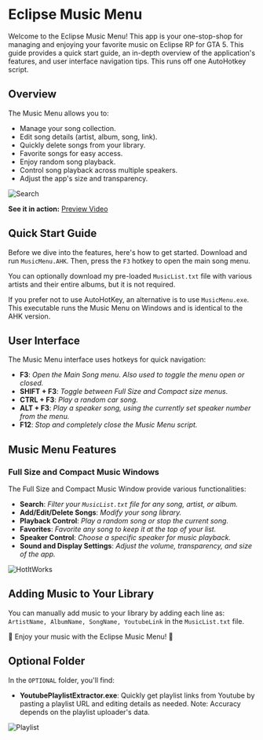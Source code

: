 # Eclipse Music Menu

Welcome to the Eclipse Music Menu! This app is your one-stop-shop for managing and enjoying your favorite music on Eclipse RP for GTA 5. This guide provides a quick start guide, an in-depth overview of the application's features, and user interface navigation tips. This runs off one AutoHotkey script. 

## Overview

The Music Menu allows you to:

- Manage your song collection.
- Edit song details (artist, album, song, link).
- Quickly delete songs from your library.
- Favorite songs for easy access.
- Enjoy random song playback.
- Control song playback across multiple speakers.
- Adjust the app's size and transparency.

![Search](https://github.com/Bassna/Eclipse-Music-Menu/assets/33616653/8cd790b9-a270-4779-a5bf-8b887e3ac447)


**See it in action:**
[Preview Video](https://streamable.com/ladivr)


## Quick Start Guide

Before we dive into the features, here's how to get started. Download and run `MusicMenu.AHK`. Then, press the `F3` hotkey to open the main song menu.

You can optionally download my pre-loaded `MusicList.txt` file with various artists and their entire albums, but it is not required.

If you prefer not to use AutoHotKey, an alternative is to use `MusicMenu.exe`. This executable runs the Music Menu on Windows and is identical to the AHK version.

## User Interface

The Music Menu interface uses hotkeys for quick navigation:

- **F3**: *Open the Main Song menu. Also used to toggle the menu open or closed.*
- **SHIFT + F3**: *Toggle between Full Size and Compact size menus.*
- **CTRL + F3**: *Play a random car song.*
- **ALT + F3**: *Play a speaker song, using the currently set speaker number from the menu.*
- **F12**: *Stop and completely close the Music Menu script.*

## Music Menu Features

### Full Size and Compact Music Windows

The Full Size and Compact Music Window provide various functionalities:

- **Search**: *Filter your `MusicList.txt` file for any song, artist, or album.*
- **Add/Edit/Delete Songs**: *Modify your song library.*
- **Playback Control**: *Play a random song or stop the current song.*
- **Favorites**: *Favorite any song to keep it at the top of your list.*
- **Speaker Control**: *Choose a specific speaker for music playback.*
- **Sound and Display Settings**: *Adjust the volume, transparency, and size of the app.*


![HotItWorks](https://github.com/Bassna/Eclipse-Music-Menu/assets/33616653/8f393da7-18be-4ee7-9f2d-5da5c648497f)


## Adding Music to Your Library

You can manually add music to your library by adding each line as: `ArtistName, AlbumName, SongName, YoutubeLink` in the `MusicList.txt` file. 

🎵 Enjoy your music with the Eclipse Music Menu! 🎵

## Optional Folder 

In the `OPTIONAL` folder, you'll find:

- **YoutubePlaylistExtractor.exe**: Quickly get playlist links from Youtube by pasting a playlist URL and editing details as needed. Note: Accuracy depends on the playlist uploader's data.

![Playlist](https://github.com/Bassna/Eclipse-Music-Menu-Test/assets/33616653/5f0a72df-bca7-4f4f-9b55-05086537e6ec)

